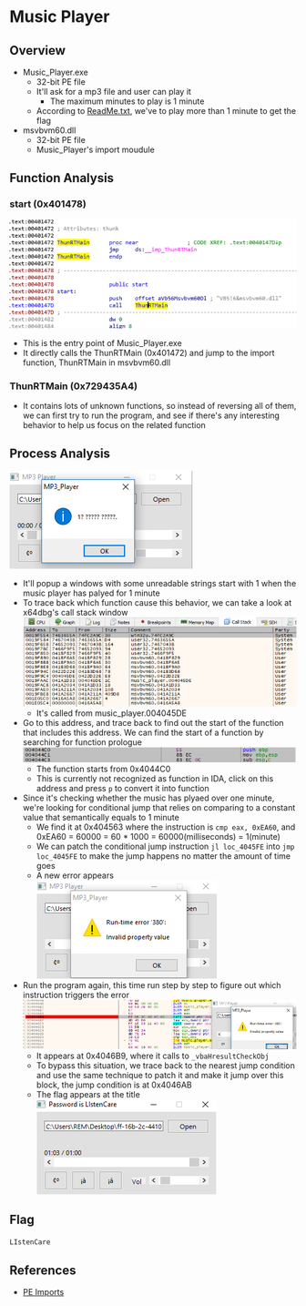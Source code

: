 # Music Player
## Overview
* Music_Player.exe
  * 32-bit PE file
  * It'll ask for a mp3 file and user can play it
    * The maximum minutes to play is 1 minute
  * According to [ReadMe.txt](./ReadMe.txt), we've to play more than 1 minute to get the flag
* msvbvm60.dll
  * 32-bit PE file
  * Music_Player's import moudule
## Function Analysis
### start (0x401478)
![](../img/Muisc%20Player%20-%20Entry.png)
* This is the entry point of Music_Player.exe
* It directly calls the ThunRTMain (0x401472) and jump to the import function, ThunRTMain in msvbvm60.dll
### ThunRTMain (0x729435A4)
* It contains lots of unknown functions, so instead of reversing all of them, we can first try to run the program, and see if there's any interesting behavior to help us focus on the related function
## Process Analysis
![](../img/Muisc%20Player%20-%20one%20minute.png)
* It'll popup a windows with some unreadable strings start with 1 when the music player has palyed for 1 minute
* To trace back which function cause this behavior, we can take a look at x64dbg's call stack window<br>
  ![](../img/Music%20Player%20-%20call%20stack.png)
  * It's called from music_player.004045DE
* Go to this address, and trace back to find out the start of the function that includes this address. We can find the start of a function by searching for function prologue
  ![](../img/Muisc%20Player%20-%20function%20prologue.png)
  * The function starts from 0x4044C0
  * This is currently not recognized as function in IDA, click on this address and press ```p``` to convert it into function
* Since it's checking whether the music has plyaed over one minute, we're looking for conditional jump that relies on comparing to a constant value that semantically equals to 1 minute
  * We find it at 0x404563 where the instruction is ```cmp eax, 0xEA60```, and 0xEA60 = 60000 = 60 * 1000 = 60000(milliseconds) = 1(minute)
  * We can patch the conditional jump instruction ```jl loc_4045FE``` into ```jmp loc_4045FE``` to make the jump happens no matter the amount of time goes
  * A new error appears<br>
    ![](../img/Muisc%20Player%20-%20380%20error.png)
* Run the program again, this time run step by step to figure out which instruction triggers the error<br>
  ![](../img/Muisc%20Player%20-%20380%20error%20addr.png)
  * It appears at 0x4046B9, where it calls to ```_vbaHresultCheckObj```
  * To bypass this situation, we trace back to the nearest jump condition and use the same technique to patch it and make it jump over this block, the jump condition is at 0x4046AB
  * The flag appears at the title<br>
    ![](../img/Music%20Player%20-%20flag.png)
## Flag
```LIstenCare```
## References
* [PE Imports](https://0xrick.github.io/win-internals/pe6/#introduction)